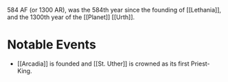 584 AF (or 1300 AR), was the 584th year since the founding of [[Lethania]], and the 1300th year of the [[Planet]] [[Urth]].

# Notable Events
- [[Arcadia]] is founded and [[St. Uther]] is crowned as its first Priest-King.

